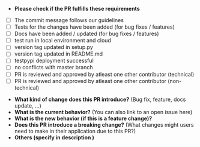 * **Please check if the PR fulfills these requirements**
- [ ] The commit message follows our guidelines
- [ ] Tests for the changes have been added (for bug fixes / features)
- [ ] Docs have been added / updated (for bug fixes / features)
- [ ] test run in local environment and cloud
- [ ] version tag updated in setup.py
- [ ] version tag updated in README.md
- [ ] testpypi deployment successful
- [ ] no conflicts with master branch
- [ ] PR is reviewed and approved by atleast one other contributor (technical)
- [ ] PR is reviewed and approved by atleast one other contributor (non-technical)

* **What kind of change does this PR introduce?** (Bug fix, feature, docs update, ...)
* **What is the current behavior?** (You can also link to an open issue here)
* **What is the new behavior (if this is a feature change)?**
* **Does this PR introduce a breaking change?** (What changes might users need to make in their application due to this PR?)
* **Others (specify in description )**